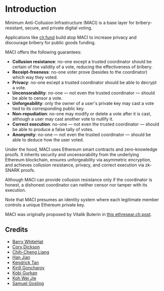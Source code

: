 # Introduction

Minimum Anti-Collusion Infrastructure (MACI) is a base layer for
bribery-resistant, secure, and private digital voting.

Applications like [clr.fund](https://clr.fund/) build atop MACI to increase
privacy and discourage bribery for public goods funding.

MACI offers the following guarantees:

* **Collusion resistance**: no-one except a trusted coordinator should be
  certain of the validity of a vote, reducing the effectiveness of bribery.
* **Receipt-freeness**: no-one voter prove (besides to the coordinator) which
  way they voted.
* **Privacy**: no-one except a trusted coordinator should be able to decrypt a
  vote.
* **Uncensorability**: no-one — not even the trusted coordinator — should be
  able to censor a vote.
* **Unforgeability**: only the owner of a user's private key may cast a vote
  tied to its corresponding public key.
* **Non-repudiation**: no-one may modify or delete a vote after it is cast,
  although a user may cast another vote to nullify it.
* **Correct execution**: no-one — not even the trusted coordinator — should be
  able to produce a false tally of votes.
* **Anonymity**: no-one — not even the trusted coordinator — should be
  able to deduce how the user voted.

Under the hood, MACI uses Ethereum smart contracts and zero-knowledge proofs.
It inherits security and uncensorability from the underlying Ethereum
blockchain, ensures unforgeability via asymmetric encryption, and achieves
collusion resistance, privacy, and correct execution via zk-SNARK proofs.

Although MACI can provide collusion resistance only if the coordinator is
honest, a dishonest coordinator can neither censor nor tamper with its
execution.

Note that MACI presumes an identity system where each legitimate member
controls a unique Ethereum private key.

MACI was originally proposed by Vitalik Buterin in [this ethresear.ch
post](https://ethresear.ch/t/minimal-anti-collusion-infrastructure/5413).

## Credits

- [Barry WhiteHat](https://github.com/barryWhiteHat)
- [Cory Dickson](https://github.com/corydickson)
- [Chih-Cheng Liang](https://twitter.com/ChihChengLiang)
- [Han Jian](https://han0110.github.io/)
- [Kendrick Tan](https://kndrck.co/)
- [Kirill Goncharov](https://github.com/xuhcc)
- [Kobi Gurkan](http://kobi.one/)
- [Koh Wei Jie](https://kohweijie.com)
- [Samuel Gosling](https://twitter.com/xGozzy)
